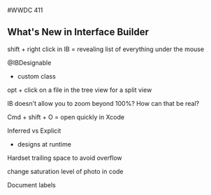 #WWDC 411
## What's New in Interface Builder

shift + right click in IB = revealing list of everything under the mouse

@IBDesignable
- custom class

opt + click on a file in the tree view for a split view

IB doesn't allow you to zoom beyond 100%? How can that be real?

Cmd + shift + O = open quickly in Xcode

Inferred vs Explicit
- designs at runtime

Hardset trailing space to avoid overflow

change saturation level of photo in code 

Document labels

